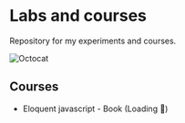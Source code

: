 # Labs and courses
Repository for my experiments and courses.

![Octocat](https://dwa5x7aod66zk.cloudfront.net/assets/labtocat-be5eee0434960a8f73e54910df8e87b8a5a3b2d651c0b301670c04a9cc26a70f.png)


## Courses

* Eloquent javascript - Book (Loading :arrows_counterclockwise:)